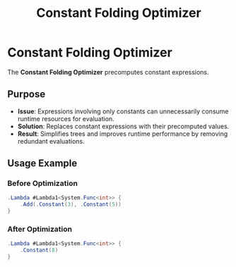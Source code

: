 ﻿---
layout: default
title: Constant Folding Optimizer
parent: optimizers
nav_order: 3
---
# Constant Folding Optimizer
The **Constant Folding Optimizer** precomputes constant expressions.

## **Purpose**
- **Issue**: Expressions involving only constants can unnecessarily consume runtime resources for evaluation.
- **Solution**: Replaces constant expressions with their precomputed values.
- **Result**: Simplifies trees and improves runtime performance by removing redundant evaluations.

## **Usage Example**
### **Before Optimization**
```csharp
.Lambda #Lambda1<System.Func<int>> {
    .Add(.Constant(3), .Constant(5))
}
```

### **After Optimization**
```csharp
.Lambda #Lambda1<System.Func<int>> {
    .Constant(8)
}
```